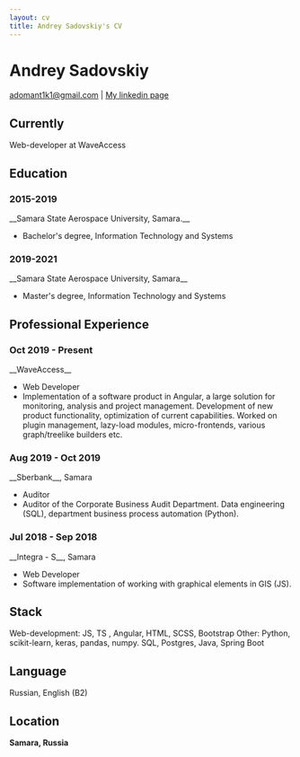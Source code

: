 ```yaml
---
layout: cv
title: Andrey Sadovskiy's CV
---
```

# Andrey Sadovskiy

<div id="webaddress">
<a href="mailto:adomant1k1@gmail.com">adomant1k1@gmail.com</a>
| <a href="https://www.linkedin.com/in/andrey-sadovskiy-a1b798209">My linkedin page</a>
</div>


## Currently

Web-developer at WaveAccess


## Education
<h3>2015-2019</h3>
__Samara State Aerospace University, Samara.__

- Bachelor's degree, Information Technology and Systems

<h3>2019-2021</h3>
__Samara State Aerospace University, Samara__

- Master's degree, Information Technology and Systems


## Professional Experience

<h3>Oct 2019 - Present</h3>
__WaveAccess__

- Web Developer
- Implementation of a software product in Angular, a large solution for monitoring, analysis and project management. Development of new product functionality, optimization of current capabilities. Worked on plugin management, lazy-load modules, micro-frontends, various graph/treelike builders etc.

<h3>Aug 2019 - Oct 2019</h3>
__Sberbank__, Samara

- Auditor
- Auditor of the Corporate Business Audit Department. Data engineering (SQL), department business process automation (Python). 

<h3>Jul 2018 - Sep 2018</h3>
__Integra - S__, Samara

- Web Developer
- Software implementation of working with graphical elements in GIS (JS).


## Stack

Web-development: JS, TS , Angular, HTML, SCSS, Bootstrap
Other: Python, scikit-learn, keras, pandas, numpy. SQL, Postgres, Java, Spring Boot 


## Language

Russian, English (B2)


## Location

__Samara, Russia__


<!-- ### Footer

Last updated: Febr 2022 -->


